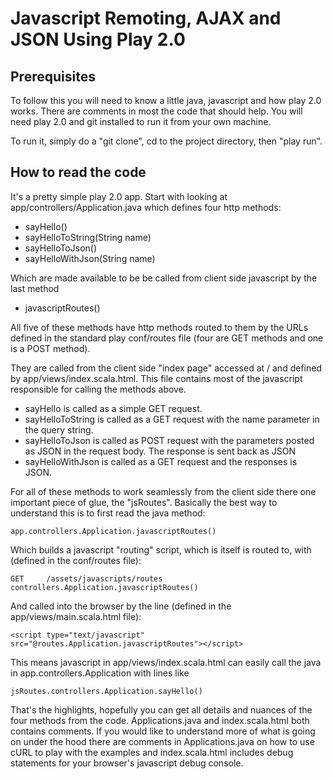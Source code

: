 Javascript Remoting, AJAX and JSON Using Play 2.0
=================================================

Prerequisites
------------

To follow this you will need to know a little  java, javascript and how play 2.0 works. 
There are comments in most the code that should help. You will need play 2.0 and git 
installed to run it from your own machine.

To run it, simply do a "git clone", cd to the project directory, then "play run".

How to read the code
--------------------

It's a pretty simple play 2.0 app. Start with looking at app/controllers/Application.java 
which defines four http methods:

* sayHello()
* sayHelloToString(String name)
* sayHelloToJson()
* sayHelloWithJson(String name)

Which are made available to be be called from client side javascript by the last method

* javascriptRoutes()

All five of these methods have http methods routed to them by the URLs defined in the
standard play conf/routes file (four are GET methods and one is a POST method).

They are called from the client side "index page" accessed at / and defined by 
app/views/index.scala.html. This file contains most of the javascript responsible for
calling the methods above.

* sayHello is called as a simple GET request. 
* sayHelloToString is called as a GET request with the name parameter in the query string.
* sayHelloToJson is called as POST request with the parameters posted as JSON in the 
request body. The response is sent back as JSON
* sayHelloWithJson is called as a GET request and the responses is JSON.

For all of these methods to work seamlessly from the client side there one important 
piece of glue, the "jsRoutes". Basically the best way to understand this is to first 
read the java method:

    app.controllers.Application.javascriptRoutes()

Which builds a javascript "routing" script, which is itself is routed to, with (defined
in the conf/routes file): 

    GET     /assets/javascripts/routes  controllers.Application.javascriptRoutes()
 
And called into the browser by the line (defined in the app/views/main.scala.html file):

    <script type="text/javascript" src="@routes.Application.javascriptRoutes"></script>

This means javascript in app/views/index.scala.html can easily call the java in 
app.controllers.Application with lines like 

    jsRoutes.controllers.Application.sayHello()


That's the highlights, hopefully you can get all details and nuances of the four methods from
the code. Applications.java and index.scala.html both contains comments. If you would like to 
understand more of what is going on under the hood there are comments in Applications.java
on how to use cURL to play with the examples and index.scala.html includes debug statements 
for your browser's javascript debug console. 

